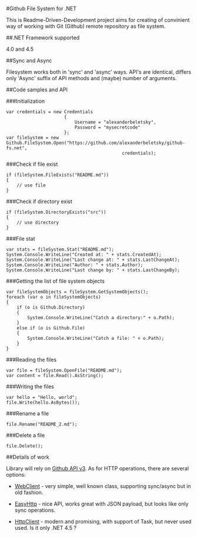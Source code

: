 #Github File System for .NET

This is Readme-Driven-Development project aims for creating of convinient way of working with Git (Github) remote repository as file system.

##.NET Framework supported

4.0 and 4.5

##Sync and Async

Filesystem works both in 'sync' and 'async' ways. API's are identical, differs only 'Async' suffix of API methods and (maybe) number of arguments.

##Code samples and API

###Initialization

    var credentials = new Credentials
                          {
                              Username = "alexanderbeletsky",
                              Password = "mysecretcode"
                          };
    var fileSystem = new Github.FileSystem.Open("https://github.com/alexanderbeletsky/github-fs.net",
                                                credentials);

###Check if file exist

    if (fileSystem.FileExists("README.md"))
    {
        // use file
    }

###Check if directory exist

    if (fileSystem.DirectoryExists("src"))
    {
        // use directory
    }

###File stat

    var stats = fileSystem.Stat("README.md");
    System.Console.WriteLine("Created at: " + stats.CreatedAt);
    System.Console.WriteLine("Last change at: " + stats.LastChangeAt);
    System.Console.WriteLine("Author: " + stats.Author);
    System.Console.WriteLine("Last change by: " + stats.LastChangeBy);


###Getting the list of file system objects

    var fileSystemObjects = fileSystem.GetSystemObjects();
    foreach (var o in fileSystemObjects)
    {
        if (o is Github.Directory)
        {
            System.Console.WriteLine("Catch a directory:" + o.Path);
        }
        else if (o is Github.File)
        {
            System.Console.WriteLine("Catch a file: " + o.Path);
        }
    }


###Reading the files

    var file = fileSystem.OpenFile("README.md");
    var content = file.Read().AsString();

###Writing the files

    var hello = "Hello, world";
    file.Write(hello.AsBytes());


###Rename a file

    file.Rename("README_2.md");

###Delete a file

    file.Delete();

##Details of work

Library will rely on [Github API v3](http://developer.github.com/v3/). As for HTTP operations, there are several options:

* [WebClient](http://msdn.microsoft.com/en-us/library/system.net.webclient(v=vs.80).aspx) -  very simple, well known class, supporting sync/async but in old fashion.

* [EasyHttp](https://github.com/hhariri/EasyHttp) - nice API, works great with JSON payload, but looks like only sync operations.

* [HttpClient](http://msdn.microsoft.com/en-us/library/system.net.http.httpclient.aspx) - modern and promising, with support of Task<T>, but never used used. Is it only .NET 4.5 ?
